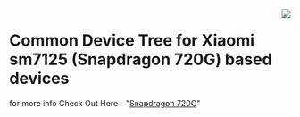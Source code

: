<img src="https://www.qualcomm.com/sites/ember/files/styles/optimize/public/processor/thumbnail/snapdragon-chip_27.png" align="right" />

Common Device Tree for Xiaomi sm7125 (Snapdragon 720G) based devices
==============
for more info Check Out Here - "[Snapdragon 720G](https://www.qualcomm.com/products/snapdragon-720g-mobile-platform)"